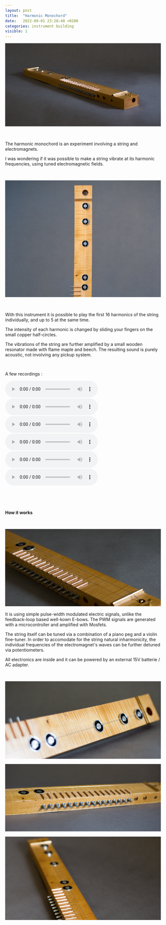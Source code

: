 ```yaml
---
layout: post
title:  "Harmonic Monochord"
date:   2022-09-01 23:28:40 +0200
categories: instrument building
visible: 1
---
```


<audio src="/assets/sounds/ZOOM0035.mp3" autoplay></audio>

![alt text](/assets/images/monochord_1.png "monochord pic 1")

<p>&nbsp;</p>

The harmonic monochord is an experiment involving a string and electromagnets. 

I was wondering if it was possible to make a string vibrate at its harmonic frequencies, using tuned electromagnetic fields. 

<p>&nbsp;</p>

![alt text](/assets/images/monochord_2.png "monochord pic 2")

<p>&nbsp;</p>

With this instrument it is possible to play the first 16 harmonics of the string individually, and up to 5 at the same time.

The intensity of each harmonic is changed by sliding your fingers on the small copper half-circles.

The vibrations of the string are further amplified by a small wooden resonator made with flame maple and beech. The resulting sound is purely acoustic, not involving any pickup system.

<p>&nbsp;</p>

A few recordings : 

<audio src="/assets/sounds/ZOOM0031.mp3" controls></audio>
<audio src="/assets/sounds/ZOOM0032.mp3" controls></audio>
<audio src="/assets/sounds/ZOOM0033.mp3" controls></audio>
<audio src="/assets/sounds/ZOOM0034.mp3" controls></audio>
<audio src="/assets/sounds/ZOOM0035.mp3" controls></audio>
<audio src="/assets/sounds/ZOOM0036.mp3" controls></audio>

<p>&nbsp;</p>
<p>&nbsp;</p>

**How it works**

<p>&nbsp;</p>

![alt text](/assets/images/monochord_5.png "monochord pic 5")

It is using simple pulse-width modulated electric signals, unlike the feedback-loop based well-kown E-bows. The PWM signals are generated with a microcontroller and amplified with Mosfets.

The string itself can be tuned via a combination of a piano peg and a violin fine-tuner.
In order to accomodate for the string natural inharmonicity, the individual frequencies of the electromagnet's waves can be further detuned via potentiometers.

All electronics are inside and it can be powered by an external 15V batterie / AC adapter.

<p>&nbsp;</p>

![alt text](/assets/images/monochord_7.png "monochord pic 7")

![alt text](/assets/images/monochord_8.png "monochord pic 8")

![alt text](/assets/images/monochord_4.png "monochord pic 4")


